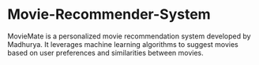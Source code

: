 # Movie-Recommender-System
MovieMate is a personalized movie recommendation system developed by Madhurya. It leverages machine learning algorithms to suggest movies based on user preferences and similarities between movies.
